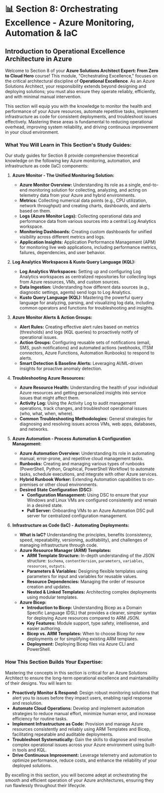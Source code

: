 # 📊 Section 8: Orchestrating Excellence - Azure Monitoring, Automation & IaC

## Introduction to Operational Excellence Architecture in Azure

Welcome to Section 8 of your **Azure Solutions Architect Expert: From Zero to Cloud Hero** course! This module, "Orchestrating Excellence," focuses on the critical architectural discipline of **Operational Excellence**. As an Azure Solutions Architect, your responsibility extends beyond designing and deploying solutions; you must also ensure they operate reliably, efficiently, and with minimal manual intervention.

This section will equip you with the knowledge to monitor the health and performance of your Azure resources, automate repetitive tasks, implement infrastructure as code for consistent deployments, and troubleshoot issues effectively. Mastering these areas is fundamental to reducing operational overhead, improving system reliability, and driving continuous improvement in your cloud environment.

### What You Will Learn in This Section's Study Guides:

Our study guides for Section 8 provide comprehensive theoretical knowledge on the following key Azure monitoring, automation, and infrastructure as code (IaC) components:

1.  **Azure Monitor - The Unified Monitoring Solution:**
    * **Azure Monitor Overview:** Understanding its role as a single, end-to-end monitoring solution for collecting, analyzing, and acting on telemetry data from your Azure and hybrid environments.
    * **Metrics:** Collecting numerical data points (e.g., CPU utilization, network throughput) and creating charts, dashboards, and alerts based on them.
    * **Logs (Azure Monitor Logs):** Collecting operational data and performance data from various sources into a central Log Analytics workspace.
    * **Monitoring Dashboards:** Creating custom dashboards for unified visibility across different metrics and logs.
    * **Application Insights:** Application Performance Management (APM) for monitoring live web applications, including performance metrics, failures, dependencies, and user behavior.

2.  **Log Analytics Workspaces & Kusto Query Language (KQL):**
    * **Log Analytics Workspaces:** Setting up and configuring Log Analytics workspaces as centralized repositories for collecting logs from Azure resources, VMs, and custom sources.
    * **Data Ingestion:** Understanding how different data sources (e.g., diagnostic settings, agents) send logs to Log Analytics.
    * **Kusto Query Language (KQL):** Mastering the powerful query language for analyzing, parsing, and visualizing log data, including common operators and functions for troubleshooting and insights.

3.  **Azure Monitor Alerts & Action Groups:**
    * **Alert Rules:** Creating effective alert rules based on metrics (thresholds) and logs (KQL queries) to proactively notify of operational issues.
    * **Action Groups:** Configuring reusable sets of notifications (email, SMS, push notifications) and automated actions (webhooks, ITSM connectors, Azure Functions, Automation Runbooks) to respond to alerts.
    * **Smart Detection & Baseline Alerts:** Leveraging AI/ML-driven insights for proactive anomaly detection.

4.  **Troubleshooting Azure Resources:**
    * **Azure Resource Health:** Understanding the health of your individual Azure resources and getting personalized insights into service issues that might affect them.
    * **Activity Log:** Using the Activity Log to audit management operations, track changes, and troubleshoot operational issues (who, what, when, where).
    * **Common Troubleshooting Methodologies:** General strategies for diagnosing and resolving issues across VMs, web apps, databases, and networks.

5.  **Azure Automation - Process Automation & Configuration Management:**
    * **Azure Automation Overview:** Understanding its role in automating manual, error-prone, and repetitive cloud management tasks.
    * **Runbooks:** Creating and managing various types of runbooks (PowerShell, Python, Graphical, PowerShell Workflow) to automate tasks, schedule executions, and integrate with other Azure services.
    * **Hybrid Runbook Worker:** Extending Automation capabilities to on-premises or other cloud environments.
    * **Desired State Configuration (DSC):**
        * **Configuration Management:** Using DSC to ensure that your Windows and Linux VMs are configured consistently and remain in a desired state.
        * **Pull Server:** Onboarding VMs to an Azure Automation DSC pull server for centralized configuration management.

6.  **Infrastructure as Code (IaC) - Automating Deployments:**
    * **What is IaC?** Understanding the principles, benefits (consistency, speed, repeatability, versioning, auditability), and challenges of managing infrastructure through code.
    * **Azure Resource Manager (ARM) Templates:**
        * **ARM Template Structure:** In-depth understanding of the JSON structure: `$schema`, `contentVersion`, `parameters`, `variables`, `resources`, `outputs`.
        * **Parameters & Variables:** Designing flexible templates using parameters for input and variables for reusable values.
        * **Resource Dependencies:** Managing the order of resource creation and updates.
        * **Nested & Linked Templates:** Architecting complex deployments using modular templates.
    * **Azure Bicep:**
        * **Introduction to Bicep:** Understanding Bicep as a Domain Specific Language (DSL) that provides a cleaner, simpler syntax for deploying Azure resources compared to ARM JSON.
        * **Key Features:** Module support, type safety, intellisense, and easier authoring.
        * **Bicep vs. ARM Templates:** When to choose Bicep for new deployments or for simplifying existing ARM templates.
        * **Deployment:** Deploying Bicep files via Azure CLI and PowerShell.

### How This Section Builds Your Expertise:

Mastering the concepts in this section is critical for an Azure Solutions Architect to ensure the long-term operational excellence and maintainability of their designs. You will learn to:

* **Proactively Monitor & Respond:** Design robust monitoring solutions that alert you to issues before they impact users, enabling rapid response and resolution.
* **Automate Cloud Operations:** Develop and implement automation strategies to reduce manual effort, minimize human error, and increase efficiency for routine tasks.
* **Implement Infrastructure as Code:** Provision and manage Azure resources consistently and reliably using ARM Templates and Bicep, facilitating repeatable and auditable deployments.
* **Troubleshoot Systematically:** Gain the skills to diagnose and resolve complex operational issues across your Azure environment using built-in tools and KQL.
* **Drive Continuous Improvement:** Leverage telemetry and automation to optimize performance, reduce costs, and enhance the reliability of your deployed solutions.

By excelling in this section, you will become adept at orchestrating the smooth and efficient operation of your Azure architectures, ensuring they run flawlessly throughout their lifecycle.